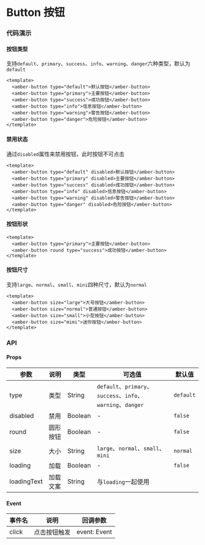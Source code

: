 # Button 按钮

<h3 class="default">代码演示</h3>

#### 按钮类型

支持`default`、`primary`、`success`、`info`、`warning`、`danger`六种类型，默认为`default`
```vue
<template>
  <amber-button type="default">默认按钮</amber-button>
  <amber-button type="primary">主要按钮</amber-button>
  <amber-button type="success">成功按钮</amber-button>
  <amber-button type="info">信息按钮</amber-button>
  <amber-button type="warning">警告按钮</amber-button>
  <amber-button type="danger">危险按钮</amber-button>
</template>
```

#### 禁用状态

通过`disabled`属性来禁用按钮，此时按钮不可点击
```vue
<template>
  <amber-button type="default" disabled>默认按钮</amber-button>
  <amber-button type="primary" disabled>主要按钮</amber-button>
  <amber-button type="success" disabled>成功按钮</amber-button>
  <amber-button type="info" disabled>信息按钮</amber-button>
  <amber-button type="warning" disabled>警告按钮</amber-button>
  <amber-button type="danger" disabled>危险按钮</amber-button>
</template>
```

#### 按钮形状
```vue
<template>
  <amber-button type="primary">主要按钮</amber-button>
  <amber-button round type="success">成功按钮</amber-button>
</template>
```

#### 按钮尺寸

支持`large`、`normal`、`small`、`mini`四种尺寸，默认为`normal`
```vue
<template>
  <amber-button size="large">大号按钮</amber-button>
  <amber-button size="normal">普通按钮</amber-button>
  <amber-button size="small">小型按钮</amber-button>
  <amber-button size="mimi">迷你按钮</amber-button>
</template>
```

<h3 class="default">API</h3>

#### Props

| 参数 | 说明 | 类型 | 可选值 | 默认值 |
| --- | ---  | --- |  ---    | --- |
| type | 类型 | String | `default`、`primary`、`success`、`info`、`warning`、`danger` | `default` |
| disabled | 禁用 | Boolean | - | `false` |
| round | 圆形按钮 | Boolean | - | `false` |
| size | 大小 | String | `large`、`normal`、`small`、`mini` | `normal` |
| loading | 加载 | Boolean | - | `false` |
| loadingText | 加载文案 | String | 与`loading`一起使用 |  |


#### Event

| 事件名 | 说明 | 回调参数 |
| --- | ---  | --- |
| click | 点击按钮触发 | event: Event |

